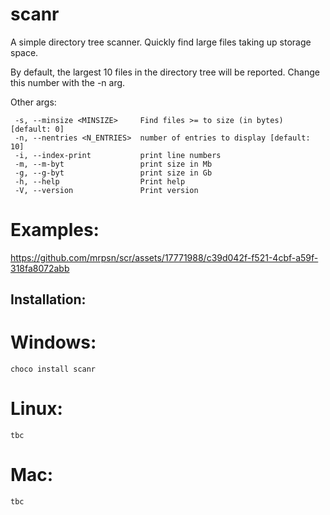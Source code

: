 # scanr
A simple directory tree scanner. Quickly find large files taking up storage space.

By default, the largest 10 files in the directory tree will be reported. Change this 
number with the -n arg. 

Other args:
```
 -s, --minsize <MINSIZE>     Find files >= to size (in bytes) [default: 0]
 -n, --nentries <N_ENTRIES>  number of entries to display [default: 10]
 -i, --index-print           print line numbers
 -m, --m-byt                 print size in Mb
 -g, --g-byt                 print size in Gb
 -h, --help                  Print help
 -V, --version               Print version
```

# Examples:
https://github.com/mrpsn/scr/assets/17771988/c39d042f-f521-4cbf-a59f-318fa8072abb

## Installation:

  # Windows:
    choco install scanr

  # Linux:
    tbc

  # Mac:
    tbc
